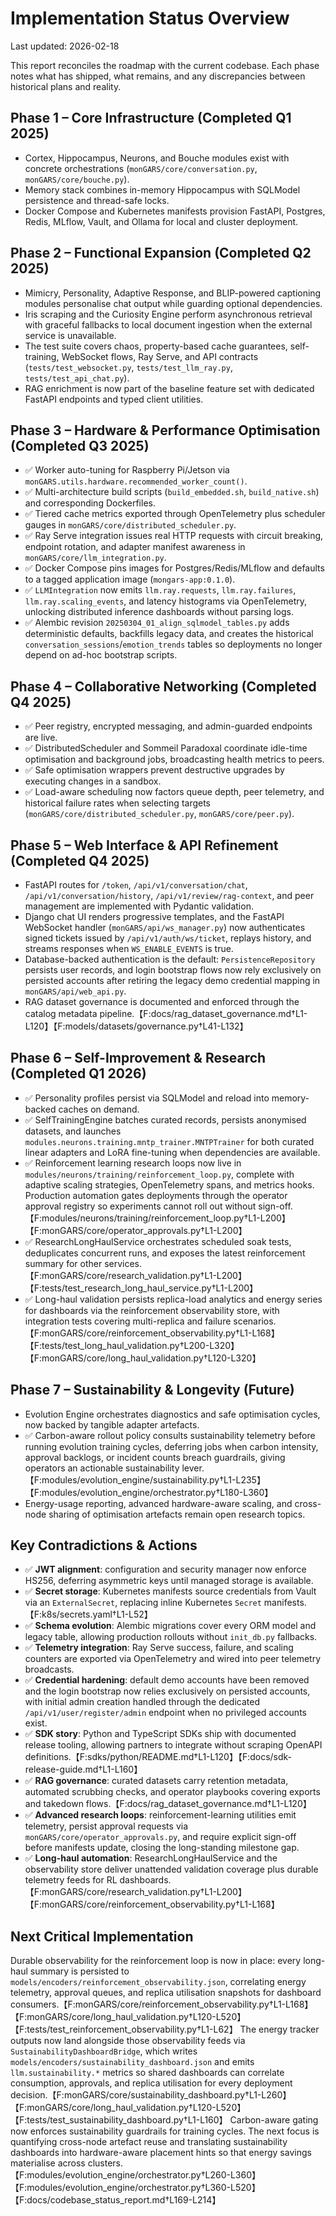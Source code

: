# Implementation Status Overview

Last updated: 2026-02-18

This report reconciles the roadmap with the current codebase. Each phase notes
what has shipped, what remains, and any discrepancies between historical plans
and reality.

## Phase 1 – Core Infrastructure (Completed Q1 2025)

- Cortex, Hippocampus, Neurons, and Bouche modules exist with concrete
  orchestrations (`monGARS/core/conversation.py`, `monGARS/core/bouche.py`).
- Memory stack combines in-memory Hippocampus with SQLModel persistence and
  thread-safe locks.
- Docker Compose and Kubernetes manifests provision FastAPI, Postgres, Redis,
  MLflow, Vault, and Ollama for local and cluster deployment.

## Phase 2 – Functional Expansion (Completed Q2 2025)

- Mimicry, Personality, Adaptive Response, and BLIP-powered captioning modules
  personalise chat output while guarding optional dependencies.
- Iris scraping and the Curiosity Engine perform asynchronous retrieval with
  graceful fallbacks to local document ingestion when the external service is
  unavailable.
- The test suite covers chaos, property-based cache guarantees, self-training,
  WebSocket flows, Ray Serve, and API contracts (`tests/test_websocket.py`,
  `tests/test_llm_ray.py`, `tests/test_api_chat.py`).
- RAG enrichment is now part of the baseline feature set with dedicated FastAPI
  endpoints and typed client utilities.

## Phase 3 – Hardware & Performance Optimisation (Completed Q3 2025)

- ✅ Worker auto-tuning for Raspberry Pi/Jetson via
  `monGARS.utils.hardware.recommended_worker_count()`.
- ✅ Multi-architecture build scripts (`build_embedded.sh`, `build_native.sh`) and
  corresponding Dockerfiles.
- ✅ Tiered cache metrics exported through OpenTelemetry plus scheduler gauges in
  `monGARS/core/distributed_scheduler.py`.
- ✅ Ray Serve integration issues real HTTP requests with circuit breaking,
  endpoint rotation, and adapter manifest awareness in
  `monGARS/core/llm_integration.py`.
- ✅ Docker Compose pins images for Postgres/Redis/MLflow and defaults to a tagged
  application image (`mongars-app:0.1.0`).
- ✅ `LLMIntegration` now emits `llm.ray.requests`, `llm.ray.failures`,
  `llm.ray.scaling_events`, and latency histograms via OpenTelemetry, unlocking
  distributed inference dashboards without parsing logs.
- ✅ Alembic revision `20250304_01_align_sqlmodel_tables.py` adds deterministic
  defaults, backfills legacy data, and creates the historical
  `conversation_sessions`/`emotion_trends` tables so deployments no longer depend
  on ad-hoc bootstrap scripts.

## Phase 4 – Collaborative Networking (Completed Q4 2025)

- ✅ Peer registry, encrypted messaging, and admin-guarded endpoints are live.
- ✅ DistributedScheduler and Sommeil Paradoxal coordinate idle-time optimisation
  and background jobs, broadcasting health metrics to peers.
- ✅ Safe optimisation wrappers prevent destructive upgrades by executing changes in
  a sandbox.
- ✅ Load-aware scheduling now factors queue depth, peer telemetry, and historical
  failure rates when selecting targets
  (`monGARS/core/distributed_scheduler.py`, `monGARS/core/peer.py`).

## Phase 5 – Web Interface & API Refinement (Completed Q4 2025)

- FastAPI routes for `/token`, `/api/v1/conversation/chat`,
  `/api/v1/conversation/history`, `/api/v1/review/rag-context`, and peer
  management are implemented with Pydantic validation.
- Django chat UI renders progressive templates, and the FastAPI WebSocket handler
  (`monGARS/api/ws_manager.py`) now authenticates signed tickets issued by
  `/api/v1/auth/ws/ticket`, replays history, and streams responses when
  `WS_ENABLE_EVENTS` is true.
- Database-backed authentication is the default: `PersistenceRepository`
  persists user records, and login bootstrap flows now rely exclusively on
  persisted accounts after retiring the legacy demo credential mapping in
  `monGARS/api/web_api.py`.
- RAG dataset governance is documented and enforced through the catalog
  metadata pipeline.【F:docs/rag_dataset_governance.md†L1-L120】【F:models/datasets/governance.py†L41-L132】

## Phase 6 – Self-Improvement & Research (Completed Q1 2026)

- ✅ Personality profiles persist via SQLModel and reload into memory-backed
  caches on demand.
- ✅ SelfTrainingEngine batches curated records, persists anonymised datasets, and
  launches `modules.neurons.training.mntp_trainer.MNTPTrainer` for both curated
  linear adapters and LoRA fine-tuning when dependencies are available.
- ✅ Reinforcement learning research loops now live in
  `modules/neurons/training/reinforcement_loop.py`, complete with adaptive
  scaling strategies, OpenTelemetry spans, and metrics hooks. Production
  automation gates deployments through the operator approval registry so
  experiments cannot roll out without sign-off.【F:modules/neurons/training/reinforcement_loop.py†L1-L200】【F:monGARS/core/operator_approvals.py†L1-L200】
- ✅ ResearchLongHaulService orchestrates scheduled soak tests, deduplicates
  concurrent runs, and exposes the latest reinforcement summary for other
  services.【F:monGARS/core/research_validation.py†L1-L200】【F:tests/test_research_long_haul_service.py†L1-L200】
- ✅ Long-haul validation persists replica-load analytics and energy series for
  dashboards via the reinforcement observability store, with integration tests
  covering multi-replica and failure scenarios.【F:monGARS/core/reinforcement_observability.py†L1-L168】【F:tests/test_long_haul_validation.py†L200-L320】【F:monGARS/core/long_haul_validation.py†L120-L320】

## Phase 7 – Sustainability & Longevity (Future)

- Evolution Engine orchestrates diagnostics and safe optimisation cycles, now
  backed by tangible adapter artefacts.
- ✅ Carbon-aware rollout policy consults sustainability telemetry before
  running evolution training cycles, deferring jobs when carbon intensity,
  approval backlogs, or incident counts breach guardrails, giving operators an
  actionable sustainability lever.【F:modules/evolution_engine/sustainability.py†L1-L235】【F:modules/evolution_engine/orchestrator.py†L180-L360】
- Energy-usage reporting, advanced hardware-aware scaling, and cross-node sharing
  of optimisation artefacts remain open research topics.

## Key Contradictions & Actions

- ✅ **JWT alignment**: configuration and security manager now enforce HS256,
  deferring asymmetric keys until managed storage is available.
- ✅ **Secret storage**: Kubernetes manifests source credentials from Vault via
  an `ExternalSecret`, replacing inline Kubernetes `Secret` manifests.【F:k8s/secrets.yaml†L1-L52】
- ✅ **Schema evolution**: Alembic migrations cover every ORM model and legacy
  table, allowing production rollouts without `init_db.py` fallbacks.
- ✅ **Telemetry integration**: Ray Serve success, failure, and scaling counters
  are exported via OpenTelemetry and wired into peer telemetry broadcasts.
- ✅ **Credential hardening**: default demo accounts have been removed and the
  login bootstrap now relies exclusively on persisted accounts, with initial
  admin creation handled through the dedicated `/api/v1/user/register/admin`
  endpoint when no privileged accounts exist.
- ✅ **SDK story**: Python and TypeScript SDKs ship with documented release
  tooling, allowing partners to integrate without scraping OpenAPI definitions.【F:sdks/python/README.md†L1-L120】【F:docs/sdk-release-guide.md†L1-L160】
- ✅ **RAG governance**: curated datasets carry retention metadata, automated
  scrubbing checks, and operator playbooks covering exports and takedown flows.【F:docs/rag_dataset_governance.md†L1-L120】
- ✅ **Advanced research loops**: reinforcement-learning utilities emit
  telemetry, persist approval requests via
  `monGARS/core/operator_approvals.py`, and require explicit sign-off before
  manifests update, closing the long-standing milestone gap.
- ✅ **Long-haul automation**: ResearchLongHaulService and the observability store
  deliver unattended validation coverage plus durable telemetry feeds for RL
  dashboards.【F:monGARS/core/research_validation.py†L1-L200】【F:monGARS/core/reinforcement_observability.py†L1-L168】

## Next Critical Implementation

Durable observability for the reinforcement loop is now in place: every
long-haul summary is persisted to
`models/encoders/reinforcement_observability.json`, correlating energy
telemetry, approval queues, and replica utilisation snapshots for dashboard
consumers.【F:monGARS/core/reinforcement_observability.py†L1-L168】【F:monGARS/core/long_haul_validation.py†L120-L520】【F:tests/test_reinforcement_observability.py†L1-L62】
The energy tracker outputs now land alongside those observability feeds via
`SustainabilityDashboardBridge`, which writes
`models/encoders/sustainability_dashboard.json` and emits
`llm.sustainability.*` metrics so shared dashboards can correlate consumption,
approvals, and replica utilisation for every deployment decision.【F:monGARS/core/sustainability_dashboard.py†L1-L260】【F:monGARS/core/long_haul_validation.py†L120-L520】【F:tests/test_sustainability_dashboard.py†L1-L160】
Carbon-aware gating now enforces sustainability guardrails for training cycles.
The next focus is quantifying cross-node artefact reuse and translating
sustainability dashboards into hardware-aware placement hints so that energy
savings materialise across clusters.【F:modules/evolution_engine/orchestrator.py†L260-L360】【F:modules/evolution_engine/orchestrator.py†L360-L520】【F:docs/codebase_status_report.md†L169-L214】

